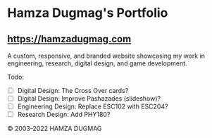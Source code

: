 # Hamza Dugmag's Portfolio
## https://hamzadugmag.com

A custom, responsive, and branded website showcasing my work in engineering, research, digital design, and game development.

Todo:

- [ ] Digital Design: The Cross Over cards?
- [ ] Digital Design: Improve Pashazades (slideshow)?
- [ ] Engineering Design: Replace ESC102 with ESC204?
- [ ] Research Design: Add PHY180?

© 2003-2022 HAMZA DUGMAG

